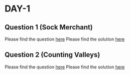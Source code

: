 # DAY-1

## Question 1 (Sock Merchant)
Please find the question [here](./Question-1/Day-1-Q1.pdf)
Please find the solution [here](./Question-1/Day-1-Q1.py)

## Question 2 (Counting Valleys)
Please find the question [here](./Question-2/Day-1-Q2.pdf)
Please find the solution [here](./Question-2/Day-1-Q2.py)